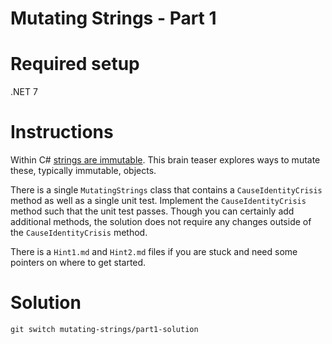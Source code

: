 # Mutating Strings - Part 1

<!-- [YouTube](https://youtube.keboo.dev) -->

# Required setup
.NET 7

# Instructions
Within C# [strings are immutable](https://learn.microsoft.com/dotnet/csharp/programming-guide/strings/#immutability-of-strings). This brain teaser explores ways to mutate these, typically immutable, objects.

There is a single `MutatingStrings` class that contains a `CauseIdentityCrisis` method as well as a single unit test.
Implement the `CauseIdentityCrisis` method such that the unit test passes. Though you can certainly add additional methods, the solution does not require any changes outside of the `CauseIdentityCrisis` method.

There is a `Hint1.md` and `Hint2.md` files if you are stuck and need some pointers on where to get started.

# Solution
`git switch mutating-strings/part1-solution`